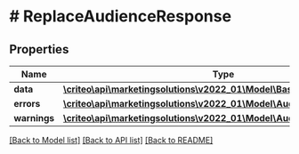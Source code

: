 # # ReplaceAudienceResponse

## Properties

Name | Type | Description | Notes
------------ | ------------- | ------------- | -------------
**data** | [**\criteo\api\marketingsolutions\v2022_01\Model\BasicAudienceDefinition**](BasicAudienceDefinition.md) |  |
**errors** | [**\criteo\api\marketingsolutions\v2022_01\Model\AudienceError[]**](AudienceError.md) |  |
**warnings** | [**\criteo\api\marketingsolutions\v2022_01\Model\AudienceWarning[]**](AudienceWarning.md) |  |

[[Back to Model list]](../../README.md#models) [[Back to API list]](../../README.md#endpoints) [[Back to README]](../../README.md)
